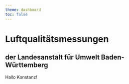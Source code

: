 ```yaml
---
theme: dashboard
toc: false
---
```


<h1>Luftqualitätsmessungen</h1>
<h2>der Landesanstalt für Umwelt Baden-Württemberg</h2>

Hallo Konstanz!